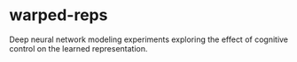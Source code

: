# warped-reps
Deep neural network modeling experiments exploring the effect of cognitive control on the learned representation.
